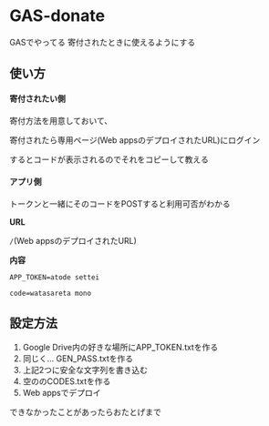 # GAS-donate
GASでやってる
寄付されたときに使えるようにする
## 使い方
#### 寄付されたい側
寄付方法を用意しておいて、

寄付されたら専用ページ(Web appsのデプロイされたURL)にログイン

するとコードが表示されるのでそれをコピーして教える
#### アプリ側
トークンと一緒にそのコードをPOSTすると利用可否がわかる

**URL**

`/`(Web appsのデプロイされたURL)

**内容**

`APP_TOKEN=atode settei`

`code=watasareta mono`

## 設定方法
1. Google Drive内の好きな場所にAPP_TOKEN.txtを作る
2. 同じく... GEN_PASS.txtを作る
3. 上記2つに安全な文字列を書き込む
4. 空ののCODES.txtを作る
5. Web appsでデプロイ

できなかったことがあったらおたとげまで
